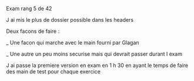 Exam rang 5 de 42

J ai mis le plus de dossier possible dans les headers

Deux facons de faire :


_ Une facon qui marche avec le main fourni par Glagan


_ Une autre un peu moins securise mais qui devrait passer durant l exam



J ai passe la premiere version en exam en 1 h 30 en ayant le temps de faire des main de test pour chaque exercice
